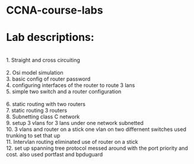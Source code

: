 # CCNA-course-labs   

<h1> Lab descriptions: </h1> 

<br> 1. Straight and cross circuiting </br>
<br>2. Osi model simulation 
<br>3.  basic config of router password 
<br>4.  configuring interfaces of the router to route 3 lans 
<br>5.  simple two switch and a router configuration   
<br>6. static routing with two routers
<br>7. static routing 3 routers 
<br>8. Subnetting class C network 
<br>9. setup 3 vlans for 3 lans under one network subnetted
<br>10. 3 vlans and router on a stick one vlan on two differnent switches used trunking to set that up 
<br>11. Intervlan routing eliminated use of router on a stick 
<br>12. set up spanning tree protocol messed around with the port priority and cost.  also used portfast and bpduguard
